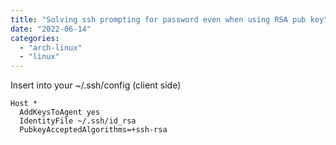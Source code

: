 ```yaml
---
title: "Solving ssh prompting for password even when using RSA pub key"
date: "2022-06-14"
categories: 
  - "arch-linux"
  - "linux"
---
```


Insert into your ~/.ssh/config (client side)

```config
Host *
  AddKeysToAgent yes
  IdentityFile ~/.ssh/id_rsa
  PubkeyAcceptedAlgorithms=+ssh-rsa
```
